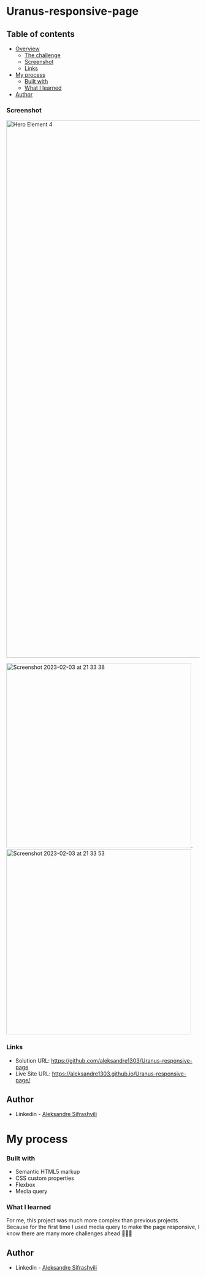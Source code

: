 # Uranus-responsive-page


## Table of contents

- [Overview](#overview)
  - [The challenge](#the-challenge)
  - [Screenshot](#screenshot)
  - [Links](#links)
- [My process](#my-process)
  - [Built with](#built-with)
  - [What I learned](#what-i-learned)
- [Author](#author)


### Screenshot

<img width="1400" alt="Hero Element 4" src="https://user-images.githubusercontent.com/67371847/216666607-4e076d70-b300-4635-8e0c-8709c431e3d2.png">


<img width="482" alt="Screenshot 2023-02-03 at 21 33 38" src="https://user-images.githubusercontent.com/67371847/216669570-46268de5-dc3a-4026-93d1-57882240cea1.png">.   <img width="482" alt="Screenshot 2023-02-03 at 21 33 53" src="https://user-images.githubusercontent.com/67371847/216669601-fef35090-1639-44cb-8f99-08cef9405e66.png">



### Links

- Solution URL:  https://github.com/aleksandre1303/Uranus-responsive-page
- Live Site URL: https://aleksandre1303.github.io/Uranus-responsive-page/


## Author

- Linkedin - [Aleksandre Sifrashvili](https://www.linkedin.com/in/aleksandre-sifrashvili-3673a2214/)


# My process

### Built with

- Semantic HTML5 markup
- CSS custom properties
- Flexbox
- Media query


### What I learned

For me, this project was much more complex than previous projects.
Because for the first time I used media query to make the page responsive,
I know there are many more challenges ahead 🚀🚀✊


## Author

- Linkedin - [Aleksandre Sifrashvili](https://www.linkedin.com/in/aleksandre-sifrashvili-3673a2214/)
